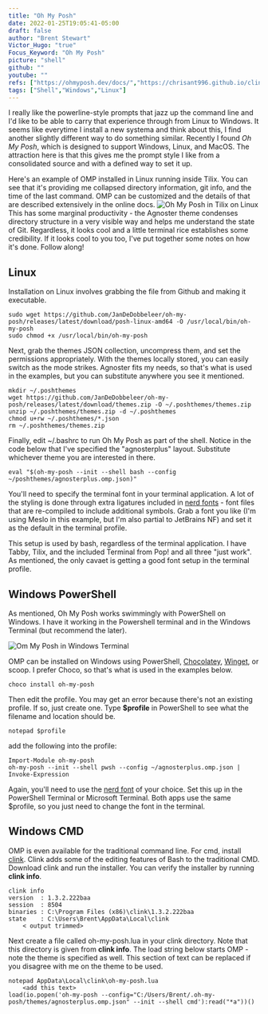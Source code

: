 ```yaml
---
title: "Oh My Posh"
date: 2022-01-25T19:05:41-05:00
draft: false
author: "Brent Stewart"
Victor_Hugo: "true"
Focus_Keyword: "Oh My Posh"
picture: "shell"
github: ""
youtube: ""
refs: ["https://ohmyposh.dev/docs/","https://chrisant996.github.io/clink/","https://www.nerdfonts.com/"]
tags: ["Shell","Windows","Linux"]
---
```

I really like the powerline-style prompts that jazz up the command line and I'd like to be able to carry that experience through from Linux to Windows.  It seems like everytime I install a new systema and think about this, I find another slightly different way to do something similar.  Recently I found _Oh My Posh_, which is designed to support Windows, Linux, and MacOS.  The attraction here is that this gives me the prompt style I like from a consolidated source and with a defined way to set it up.

Here's an example of OMP installed in Linux running inside Tilix.  You can see that it's providing me collapsed directory information, git info, and the time of the last command.  OMP can be customized and the details of that are described extensively in the online docs.
![Oh My Posh in Tilix on Linux](/omp_tilix.png#center)
This has some marginal productivity - the Agnoster theme condenses directory structure in a very visible way and helps me understand the state of Git.  Regardless, it looks cool and a little terminal rice establishes some credibility.  If it looks cool to you too, I've put together some notes on how it's done.  Follow along!


## Linux
Installation on Linux involves grabbing the file from Github and making it executable.

    sudo wget https://github.com/JanDeDobbeleer/oh-my-posh/releases/latest/download/posh-linux-amd64 -O /usr/local/bin/oh-my-posh
    sudo chmod +x /usr/local/bin/oh-my-posh

Next, grab the themes JSON collection, uncompress them, and set the permissions appropriately.  With the themes locally stored, you can easily switch as the mode strikes.  Agnoster fits my needs, so that's what is used in the examples, but you can substitute anywhere you see it mentioned.

    mkdir ~/.poshthemes
    wget https://github.com/JanDeDobbeleer/oh-my-posh/releases/latest/download/themes.zip -O ~/.poshthemes/themes.zip
    unzip ~/.poshthemes/themes.zip -d ~/.poshthemes
    chmod u+rw ~/.poshthemes/*.json
    rm ~/.poshthemes/themes.zip

Finally, edit ~/.bashrc to run Oh My Posh as part of the shell.  Notice in the code below that I've specified the "agnosterplus" layout.  Substitute whichever theme you are interested in there.

    eval "$(oh-my-posh --init --shell bash --config ~/poshthemes/agnosterplus.omp.json)"

You'll need to specify the terminal font in your terminal application.  A lot of the styling is done through extra ligatures included in [nerd fonts](https://www.nerdfonts.com/) - font files that are re-compiled to include additional symbols.  Grab a font you like (I'm using Meslo in this example, but I'm also partial to JetBrains NF) and set it as the default in the terminal profile.

This setup is used by bash, regardless of the terminal application.  I have Tabby, Tilix, and the included Terminal from Pop! and all three "just work".  As mentioned, the only cavaet is getting a good font setup in the terminal profile.

## Windows PowerShell
As mentioned, Oh My Posh works swimmingly with PowerShell on Windows.  I have it working in the Powershell terminal and in the Windows Terminal (but recommend the later).

![Om My Posh in Windows Terminal](/omp_windows.png)

OMP can be installed on Windows using PowerShell, [Chocolatey](/posts/220118_Choco/), [Winget](/posts/211228_Winget/), or scoop.  I prefer Choco, so that's what is used in the examples below.

    choco install oh-my-posh

Then edit the profile.  You may get an error because there's not an existing profile.  If so, just create one.  Type __$profile__ in PowerShell to see what the filename and location should be.

    notepad $profile

add the following into the profile:

    Import-Module oh-my-posh
    oh-my-posh --init --shell pwsh --config ~/agnosterplus.omp.json | Invoke-Expression

Again, you'll need to use the [nerd font](https://www.nerdfonts.com/) of your choice.  Set this up in the PowerShell Terminal or Microsoft Terminal.  Both apps use the same $profile, so you just need to change the font in the terminal.

## Windows CMD

OMP is even available for the traditional command line.  For cmd, install [clink](https://chrisant996.github.io/clink/).  Clink adds some of the editing features of Bash to the traditional CMD.  Download clink and run the installer.  You can verify the installer by running __clink info__.

    clink info
    version  : 1.3.2.222baa
    session  : 8504
    binaries : C:\Program Files (x86)\clink\1.3.2.222baa
    state    : C:\Users\Brent\AppData\Local\clink
        < output trimmed>

Next create a file called oh-my-posh.lua in your clink directory.  Note that this directory is given from __clink info__.  The load string below starts OMP - note the theme is specified as well.  This section of text can be replaced if you disagree with me on the theme to be used. 

    notepad AppData\Local\clink\oh-my-posh.lua
        <add this text>
    load(io.popen('oh-my-posh --config="C:/Users/Brent/.oh-my-posh/themes/agnosterplus.omp.json" --init --shell cmd'):read("*a"))()


